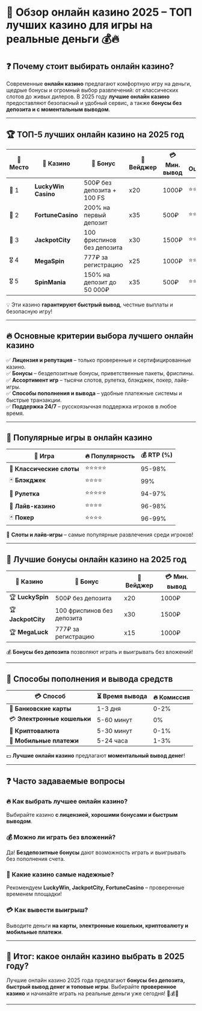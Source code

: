 # 🎰 Обзор онлайн казино 2025 – ТОП лучших казино для игры на реальные деньги 💰🔥  

## ❓ Почему стоит выбирать **онлайн казино**?  
Современные **онлайн казино** предлагают комфортную игру на деньги, щедрые бонусы и огромный выбор развлечений: от классических слотов до живых дилеров. В 2025 году **лучшие онлайн казино** предоставляют безопасный и удобный сервис, а также **бонусы без депозита и с моментальным выводом**.  

---

## 🏆 ТОП-5 лучших онлайн казино на 2025 год  

| 🏅 Место | 🎰 Казино | 🎁 Бонус | 🔄 Вейджер | 💳 Мин. вывод | ⭐️ Оценка |
|---------|---------|---------|---------|---------|---------|
| 🥇 1 | **LuckyWin Casino** | 500₽ без депозита + 100 FS | x20 | 1000₽ | ⭐️⭐️⭐️⭐️⭐️ |
| 🥈 2 | **FortuneCasino** | 200% на первый депозит | x35 | 500₽ | ⭐️⭐️⭐️⭐️ |
| 🥉 3 | **JackpotCity** | 100 фриспинов без депозита | x30 | 1500₽ | ⭐️⭐️⭐️⭐️ |
| 🎖 4 | **MegaSpin** | 777₽ за регистрацию | x25 | 1000₽ | ⭐️⭐️⭐️⭐️ |
| 🎖 5 | **SpinMania** | 150% на депозит до 50 000₽ | x35 | 500₽ | ⭐️⭐️⭐️⭐️ |

💡 Эти казино **гарантируют быстрый вывод**, честные выплаты и безопасную игру!  

---

## 🔥 Основные критерии выбора **лучшего онлайн казино**  

✅ **Лицензия и репутация** – только проверенные и сертифицированные казино.  
✅ **Бонусы** – бездепозитные бонусы, приветственные пакеты, фриспины.  
✅ **Ассортимент игр** – тысячи слотов, рулетка, блэкджек, покер, лайв-игры.  
✅ **Способы пополнения и вывода** – удобные платежные системы и быстрые транзакции.  
✅ **Поддержка 24/7** – русскоязычная поддержка игроков в любое время.  

---

## 🎰 Популярные **игры в онлайн казино**  

| 🎲 Игра | 🔥 Популярность | 💰 RTP (%) |
|---------|--------------|------------|
| 🎰 **Классические слоты** | ⭐️⭐️⭐️⭐️⭐️ | 95-98% |
| 🃏 **Блэкджек** | ⭐️⭐️⭐️⭐️ | 99% |
| 🎡 **Рулетка** | ⭐️⭐️⭐️⭐️⭐️ | 94-97% |
| 🎥 **Лайв-казино** | ⭐️⭐️⭐️⭐️ | 96-98% |
| 🃏 **Покер** | ⭐️⭐️⭐️⭐️ | 96-99% |

💎 **Слоты и лайв-игры** – самые популярные развлечения среди игроков!  

---

## 🎁 Лучшие **бонусы онлайн казино** на 2025 год  

| 🎰 Казино | 🎁 Бонус | 🔄 Вейджер | 💳 Мин. вывод |
|----------|---------|---------|---------|
| 🏆 **LuckySpin** | 500₽ без депозита | x20 | 1000₽ |
| 🏆 **JackpotCity** | 100 фриспинов без депозита | x30 | 1500₽ |
| 🏆 **MegaLuck** | 777₽ за регистрацию | x15 | 1000₽ |

💰 **Бонусы без депозита** позволяют играть и выигрывать без вложений!  

---

## 💸 **Способы пополнения и вывода средств**  

| 💳 Способ | ⏳ Время вывода | 🔥 Комиссия |
|----------|-------------|------------|
| 🏦 **Банковские карты** | 1-3 дня | 0-2% |
| 💳 **Электронные кошельки** | 5-60 минут | 0% |
| 💎 **Криптовалюта** | 5-30 минут | 0-1% |
| 📲 **Мобильные платежи** | 5-24 часа | 1-3% |

💵 **Лучшие онлайн казино** предлагают **моментальный вывод денег**!  

---

## ❓ Часто задаваемые вопросы  

### 🔥 **Как выбрать лучшее онлайн казино?**  
Выбирайте казино **с лицензией, хорошими бонусами и быстрым выводом**.  

### 💰 **Можно ли играть без вложений?**  
Да! **Бездепозитные бонусы** дают возможность играть и выигрывать без пополнения счета.  

### 🎰 **Какие казино самые надежные?**  
Рекомендуем **LuckyWin, JackpotCity, FortuneCasino** – проверенные временем площадки!  

### 💳 **Как вывести выигрыш?**  
Выводите деньги **на карты, электронные кошельки, криптовалюту и мобильные платежи**.  

---

## 🎯 Итог: **какое онлайн казино выбрать в 2025 году?**  

Лучшие онлайн казино 2025 года предлагают **бонусы без депозита, быстрый вывод денег и топовые игры**. Выбирайте **проверенное казино** и начинайте играть на реальные деньги уже сегодня! 🎰💰🚀  

---

